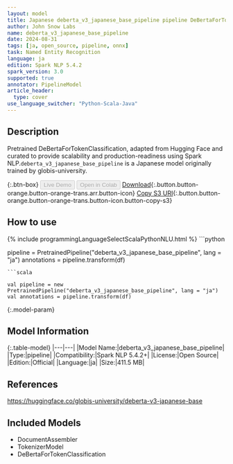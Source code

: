 ```yaml
---
layout: model
title: Japanese deberta_v3_japanese_base_pipeline pipeline DeBertaForTokenClassification from globis-university
author: John Snow Labs
name: deberta_v3_japanese_base_pipeline
date: 2024-08-31
tags: [ja, open_source, pipeline, onnx]
task: Named Entity Recognition
language: ja
edition: Spark NLP 5.4.2
spark_version: 3.0
supported: true
annotator: PipelineModel
article_header:
  type: cover
use_language_switcher: "Python-Scala-Java"
---
```


## Description

Pretrained DeBertaForTokenClassification, adapted from Hugging Face and curated to provide scalability and production-readiness using Spark NLP.`deberta_v3_japanese_base_pipeline` is a Japanese model originally trained by globis-university.

{:.btn-box}
<button class="button button-orange" disabled>Live Demo</button>
<button class="button button-orange" disabled>Open in Colab</button>
[Download](https://s3.amazonaws.com/auxdata.johnsnowlabs.com/public/models/deberta_v3_japanese_base_pipeline_ja_5.4.2_3.0_1725114845252.zip){:.button.button-orange.button-orange-trans.arr.button-icon}
[Copy S3 URI](s3://auxdata.johnsnowlabs.com/public/models/deberta_v3_japanese_base_pipeline_ja_5.4.2_3.0_1725114845252.zip){:.button.button-orange.button-orange-trans.button-icon.button-copy-s3}

## How to use



<div class="tabs-box" markdown="1">
{% include programmingLanguageSelectScalaPythonNLU.html %}
```python

pipeline = PretrainedPipeline("deberta_v3_japanese_base_pipeline", lang = "ja")
annotations =  pipeline.transform(df)   

```
```scala

val pipeline = new PretrainedPipeline("deberta_v3_japanese_base_pipeline", lang = "ja")
val annotations = pipeline.transform(df)

```
</div>

{:.model-param}
## Model Information

{:.table-model}
|---|---|
|Model Name:|deberta_v3_japanese_base_pipeline|
|Type:|pipeline|
|Compatibility:|Spark NLP 5.4.2+|
|License:|Open Source|
|Edition:|Official|
|Language:|ja|
|Size:|411.5 MB|

## References

https://huggingface.co/globis-university/deberta-v3-japanese-base

## Included Models

- DocumentAssembler
- TokenizerModel
- DeBertaForTokenClassification